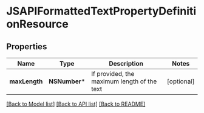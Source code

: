 # JSAPIFormattedTextPropertyDefinitionResource

## Properties
Name | Type | Description | Notes
------------ | ------------- | ------------- | -------------
**maxLength** | **NSNumber*** | If provided, the maximum length of the text | [optional] 

[[Back to Model list]](../README.md#documentation-for-models) [[Back to API list]](../README.md#documentation-for-api-endpoints) [[Back to README]](../README.md)


